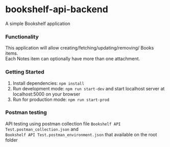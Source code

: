 # bookshelf-api-backend
A simple Bookshelf application 

### Functionality
This application will allow creating/fetching/updating/removing/ Books items.  
Each Notes item can optionally have more than one attachment. 

### Getting Started
1. Install dependencies: `npm install`
2. Run development mode: `npm run start-dev` and start localhost server at localhost:5000 on your browser
3. Run for production mode: `npm run start-prod`

### Postman testing
API testing using postman collection file `Bookshelf API Test.postman_collection.json` and  
`Bookshelf API Test.postman_environment.json` that available on the root folder
